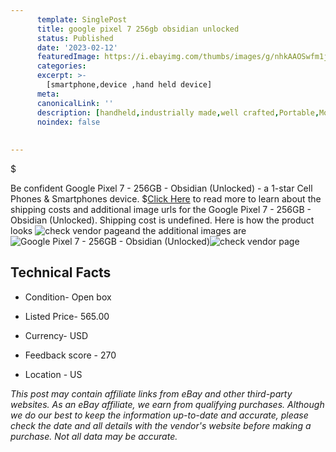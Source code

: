 ```yaml
---
      template: SinglePost
      title: google pixel 7 256gb obsidian unlocked 
      status: Published
      date: '2023-02-12'
      featuredImage: https://i.ebayimg.com/thumbs/images/g/nhkAAOSwfm1j5n8U/s-l225.jpg
      categories: 
      excerpt: >-
        [smartphone,device ,hand held device]
      meta:
      canonicalLink: ''
      description: [handheld,industrially made,well crafted,Portable,Mobile,Compact,Convenient,Lightweight,Maneuverable,Man-portable,Miniature,Carriable,Hand-held,Light,Holdable,Transportable,Mobile device,Pocket-sized,On-the-go,Wireless,Cordless,Compact size,Convenient size, smartphone,device ,hand held device]
      noindex: false
      
        
---
```

$

Be confident Google Pixel 7 - 256GB - Obsidian (Unlocked) - a 1-star Cell Phones & Smartphones device.
$[Click Here](https://www.ebay.com/itm/304800341691?hash=item46f7841ebb%3Ag%3AnhkAAOSwfm1j5n8U&mkevt=1&mkcid=1&mkrid=711-53200-19255-0&campid=%253CePNCampaignId%253E&customid=%253CreferenceId%253E&toolid=10049) to read more to learn about the shipping costs and additional image urls for the Google Pixel 7 - 256GB - Obsidian (Unlocked). Shipping cost is undefined. Here is how the product looks ![check vendor page](https://i.ebayimg.com/thumbs/images/g/nhkAAOSwfm1j5n8U/s-l225.jpg)and the additional images are![Google Pixel 7 - 256GB - Obsidian (Unlocked)](https://i.ebayimg.com/images/g/nhkAAOSwfm1j5n8U/s-l1600.jpg)![check vendor page](https://origin-galleryplus.ebayimg.com/ws/web/304800341691_2_0_1/225x225.jpg,https://origin-galleryplus.ebayimg.com/ws/web/304800341691_3_0_1/225x225.jpg,https://origin-galleryplus.ebayimg.com/ws/web/304800341691_4_0_1/225x225.jpg,https://origin-galleryplus.ebayimg.com/ws/web/304800341691_5_0_1/225x225.jpg,https://origin-galleryplus.ebayimg.com/ws/web/304800341691_6_0_1/225x225.jpg,https://origin-galleryplus.ebayimg.com/ws/web/304800341691_7_0_1/225x225.jpg,https://origin-galleryplus.ebayimg.com/ws/web/304800341691_8_0_1/225x225.jpg,https://origin-galleryplus.ebayimg.com/ws/web/304800341691_9_0_1/225x225.jpg,https://origin-galleryplus.ebayimg.com/ws/web/304800341691_10_0_1/225x225.jpg,https://origin-galleryplus.ebayimg.com/ws/web/304800341691_11_0_1/225x225.jpg,https://origin-galleryplus.ebayimg.com/ws/web/304800341691_12_0_1/225x225.jpg)



 ## Technical Facts 



     
      

 - Condition- Open box 


      

 - Listed Price- 565.00 


      

 - Currency- USD 


      

 - Feedback score - 270 


      

 - Location - US 


      
      

 *_This post may contain affiliate links from eBay and other third-party websites. As an eBay affiliate, we earn from qualifying purchases. Although we do our best to keep the information up-to-date and accurate, please check the date and all details with the vendor's website before making a purchase. Not all data may be accurate._*






